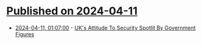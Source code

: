 # [Published on 2024-04-11](index.md)

* [2024-04-11, 01:07:00](https://soylentnews.org/article.pl?sid=24/04/09/1850229&from=rss) - [UK's Attitude To Security Spotlit By Government Figures](https://soylentnews.org/article.pl?sid=24/04/09/1850229&from=rss)
